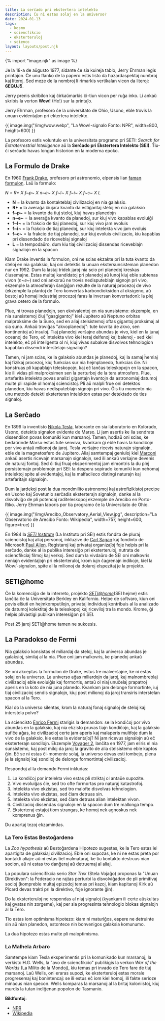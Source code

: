 ```yaml
---
title: La serĉado pri ekstertera intelekto
description: Ĉu ni estas solaj en la universo?
date: 2024-01-13
tags:
  - kosmo
  - sciencfikcio
  - eksterteruloj
  - scienco
layout: layouts/post.njk
---
```

{% import "image.njk" as image %}

Je la 18-a de aŭgusto 1977, sidante ĉe sia kuireja tablo, Jerry Ehrman legis printaĵon. Ĉe unu flanko de la papero estis listo da hazardaspektaj numbroj kaj literoj. Sed meze de la nombroj li rimarkis vertikalan vicon da literoj: **6EQUJ5**.

Jerry prenis skribilon kaj ĉirkaŭmarkis ĉi-tiun vicon per ruĝa inko. Li ankaŭ skribis la vorton **Wow!** (Ho!) sur la printaĵo.

Jerry Ehrman, profesoro ĉe la universitato de Ohio, Usono, eble trovis la unuan evidentaĵon pri ektertera intelekto.

{{ image.img("/img/wow.webp", "La Wow!-signalo Fonto: NPR", width=800, height=600) }}

La profesoro estis voluntulo en la universitata programo pri SETI: _Search for Extraterrestrial Intelligence_ aŭ la **Serĉado pri Ekstertera Intelekto (SEI)**. Tiu-ĉi serĉado havas longan historion en la moderna epoko.


## La Formulo de Drake

En 1960 [Frank Drake](https://eo.wikipedia.org/wiki/Frank_Drake), profesoro pri astronomio, elpensis lian [faman formulon](https://eo.wikipedia.org/wiki/Formulo_de_Drake). Laŭ la formulo:

_N = R* X f~p~ X n~e~ X f~l~ X f~i~ X f~c~ X L_

* **N** = la kvanto da kontakteblaj civilizacioj en nia galaksio.
* **R\*** = la averaĝa ĉiujara kvanto da estiĝantaj steloj en nia galaksio
* **f~p~** = la kvanto da tiuj steloj, kiuj havas planedojn
* **n~e~** = la averaĝa kvanto da planedoj, sur kiuj vivo kapablas evoluiĝi
* **f~l~** = la frakcio de tiaj planedoj, sur kiuj vivo jam evoluis
* **f~i~** = la frakcio de tiaj planedoj, sur kiuj intelekta vivo jam evoluis
* **f~c~** = la frakcio de tiaj planedoj, sur kiuj evoluis civilizacio, kiu kapablas pri dissendado de riceveblaj signaloj
* **L** = la tempodaŭro, dum kiu tiaj civilizacioj dissendas riceveblajn signalojn en la spacon

Kiam Drake inventis la formulon, oni ne scias ekzakte pri la tuta kvanto da steloj en nia galaksio, kaj oni detektis la unuan ekstersunsisteman planedon nur en 1992. Dum la lastaj tridek jaroj nia scio pri planedoj kreskas ĉiusemajne. Estas multaj kandidatoj pri planedoj aŭ lunoj kiuj eble subtenas vivon (_n~e~_) sed oni ankoraŭ ne trovis nedisputeblajn signojn pri vivo, ekzemple la atmosferajn ŝanĝiĝon rezulte de la naturaj procezoj de vivo (ekzemple la plantoj de Tero konvertas karbondioksidon al oksigeno, aŭ bestoj aŭ homaj industriaj procezoj faras la inversan konvertadon): la plej grava cetero de la formulo.

Plue, ni trovas planedojn, sen ekvivalentoj en nia sunsistemo: ekzemple, en nia sunsistemoj ĉiuj "gasgigantoj" kiel Jupitero aŭ Neptuno orbitas malproksime de la Suno, sed en aliaj stelsistemoj oftas gigantoj proksimaj al sia suno. Ankaŭ troviĝas "akvoplanedoj": tute kovrita de akvo, sen kontinentoj aŭ insuloj. Tiaj planedoj verŝajne abundas je vivo, kiel en la junaj oceanoj de Tero, eĉ intelekta vivo kiel teraj delfenoj kaj balenoj - sed kiel intelekto, eĉ pli inteligenta ol ni, kiuj vivas subakve disvolvos teĥnologion kapablan dissendi interstelajn signalojn?

Tamen, ni jam scias, ke la galaksio abundas je planedoj, kaj la samaj ĥemiaj kaj fizikaj procezoj, kiuj funkcias sur nia hejmplanedo, funkcias ĉie. Ni konstruas pli kapablajn teleskopojn, kaj eĉ lanĉas teleskopojn en la spacon, kie ili vidas pli malproksimen sen la perturboj de la tera atmosfero. Plue, artefarita intelekto povas analizi gigantajn kvantojn da astronomiaj datumoj multe pli rapide ol homaj sciencistoj. Pli aŭ malpli frue oni detektos planedon, kiu havas nedisputeblajn signojn pri vivo. Ĝis tiu momento nia unu metodo detekti eksterteran intelekton estas per detektado de ties signaloj.

## La Serĉado

En 1899 la inventisto [Nikola Tesla](https://eo.wikipedia.org/wiki/Nikola_Tesla), laborante en sia laboratorio en Kolorado, Usono, detektis signalon evidente de Marso. Li jam asertis ke lia sendrata dissendilon povas komuniki kun marsanoj. Tamen, hodiaŭ oni scias, ke bedaŭrinde Marso estas tute senviva, kvankam ĝi eble havis la kondiĉojn por vivo antaŭ milionoj da jaroj. Tesla verŝajne ricevis naturajn signalojn, eble de la magnetosfero de Jupitero. Aliaj samtempaj geniuloj kiel [Marconi](https://eo.wikipedia.org/wiki/Guglielmo_Marconi) ankaŭ asertis ricevajn marsanajn signalojn, sed ili ankaŭ verŝajne devenis de naturaj fontoj. Sed ĉi tiuj fruaj eksperimentoj jam elmontris la du plej persistemajn problemojn pri SEI: la despera sopirado komuniki kun nehomaj intelektoj spite al evidentaĵoj, kaj la malfacileco distingi naturajn kaj artefaritajn signalojn.

Dum la jardekoj post la dua mondmilito astronomoj kaj astrofizikistoj precipe en Usono kaj Sovetunio serĉadis eksterterajn signalojn, danke al la disvolviĝo de pli potencaj raditeleskopoj ekzemple de Arecibo en Porto-Riko. Jerry Ehrman laboris por tia programo ĉe la Universitato de Ohio.

{{ image.img("/img/Arecibo_Observatory_Aerial_View.jpg", description="La Observatorio de Arecibo Fonto: Wikipedia", width=757, height=600, figure=true) }}

En 1984 la _[SETI Institute](https://en.wikipedia.org/wiki/SETI_Institute)_ (La Instituto pri SEI) estis fondita de pluraj sciencistoj kaj aliaj personoj, inkluzive de [Carl Sagan](https://eo.wikipedia.org/wiki/Carl_Sagan) kaj fondinto de Microsoft [Paul Allen](https://en.wikipedia.org/wiki/Paul_Allen). Registaroj kaj privataj organizaĵoj foje helpis pri la serĉado, danke al la publika interesiĝo pri eksterteruloj, nutrata de sciencfikciaj filmoj kaj verkoj. Sed dum la vivdaŭro de SEI oni malkovris neniajn evidentaĵojn pri eksterteruloj, krom iujn ĉagrenajn indikojn, kiel la _Wow!_-signalon, spite al la milionoj da dolaroj elspezitaj je la projekto.

## SETI@home

Ĉe la komenciĝo de la interreto, projekto _[SETI@home](https://eo.wikipedia.org/wiki/SETI@home)_(SEI hejme) estis lanĉita ĉe la Universitato Berkley en Kalifornio. Helpe de softvaro, kiun oni povis elŝuti en hejmkomputilojn, privataj individuoj kontribuis al la analizado de datumoj kolektitaj de la teleskopoj kaj riceviloj tra la mondo. Krome, ĝi helpis plivastigi publikan interesiĝon pri SEI.

Post 25 jaroj SETI@home tamen ne sukcesis.

## La Paradokso de Fermi

Nia galaksio konsistas el miliardaj da steloj, kaj la universo abundas je galaksioj, similaj al la nia. Plue oni jam malkovris, ke planedoj ankaŭ abundas.

Se oni akceptas la formulon de Drake, estus tre malverŝajne, ke ni estas solaj en la universo. La universo aĝas miliardojn da jaroj, kaj malnombreblaj civilizacioj eble evoluiĝis kaj formortis, antaŭ ol niaj unuĉelaj prapatroj aperis en la koto de nia juna planedo. Kvankam jam delonge formortinte, iuj tiaj civilizacioj sendis signalojn, kiuj post milionoj da jaroj transiris interstelan spacon al la Tero.

Kial do la universo silentas, krom la naturaj fonaj signaloj de steloj kaj interstela polvo?

La sciencisto [Enrico Fermi](https://eo.wikipedia.org/wiki/Enrico_Fermi) starigis la demandon: se la kondiĉoj por vivo abundas en la galaksio, kaj nia ekzisto pruvas tiajn kondiĉojn, kaj la galaksio sufiĉe aĝas, ke civilizacioj certe jam aperis kaj malaperis multfoje dum la vivo de la galaksio, kie estas la evidentaĵoj? Ni jam ricevus signalojn aŭ eĉ eksterterajn sondilojn. Ekzemple [Voyager 2](https://eo.wikipedia.org/wiki/Voyager_2), lanĉita en 1977, jam eliris el nia sunsistemo, kaj post miloj da jaroj la gravito de alia stelsistemo eble kaptos ĝin. Eĉ se ni estas ĉi-momente solaj, la universo devas esti tombejo, plena je la signaloj kaj sondiloj de delonge formortintaj civilizacioj.

Respondoj al la demando Fermi inkludas:

1. La kondiĉoj por intelekta vivo estas pli striktaj ol antaŭe supozite.
2. Vivo evoluiĝas ĉie, sed tro ofte formortas pro naturaj katastrofoj.
3. Intelekta vivo ekzistas, sed tro malofte disvolvas teĥnologion.
4. Intelekta vivo ekzistas, sed ĉiam detruas sin.
5. Intelekta vivo ekzistas, sed ĉiam detruas alian intelektan vivon.
6. Civilizacioj dissendas signalojn en la spacon dum tre mallonga tempo.
7. Eksterteraj estaĵoj tiom strangas, ke homoj nek agnoskus nek komprenus ĝin.

Du apartaj tezoj ekzamindas.

### La Tero Estas Bestoĝardeno

La _Zoo hypothesis_ aŭ Bestoĝardena Hipotezo sugestas, ke la Tero estas iel apartigita de galaksiaj civilizacioj. Eble oni supozas, ke ni ne estas preta por kontakti aliajn: aŭ ni estas tiel malmaturaj, ke tiu kontakto destruus nian socion, aŭ ni estas tro danĝeraj aŭ detruemaj al aliaj.

La populara sciencifikcia serio _Star Trek_ (Stela Vojaĝo) proponas la "Unuan Direktivon": la Federacio ne rajtas perturbi la disvolviĝadon de pli primitivaj socioj (kompreble multaj epizodoj temas pri kazoj, kiam kapitanoj Kirk aŭ Picard devas trakti pri la direktivo, foje ignorante ĝin).

Do la eksterteruloj ne respondas al niaj signaloj (kvankam ili certe aŭskultas kaj gvatas nin zorgeme), kaj per sia progresinta teĥnologio blokas signalojn al la Tero.

Tio estas iom optimisma hipotezo: kiam ni maturiĝos, espere ne detruinte sin aŭ nian planedon, estontece nin bonvenigos galaksia komunumo.

La dua hipotezo estas multe pli maloptimisma.

### La Malhela Arbaro

Samtempe kiam Tesla eksperimentis pri la komunikado kun marsanoj, la verkisto H.G. Wells, la "avo de sciencfikcio" publikigis la verkon _War of the Worlds_ (La Milito de la Mondoj), kiu temas pri invado de Tero fare de tiuj marsanoj. Laŭ Wells, oni eraras supozi, ke eksterteruloj estas morale progresemaj kaj bonintencaj: se ili estus eĉ iom kiel homoj, ili fakte serioze minacus nian specon. Wells komparas la marsanoj al la britaj koloniistoj, kiuj murdis la tutan indiĝenan popolon de Tasmanio.

**Bildfontoj**:

* [NPR](https://www.npr.org/sections/krulwich/2010/05/28/126510251/aliens-found-in-ohio-the-wow-signal)
* [Wikipedia](https://wikipedia.org)
